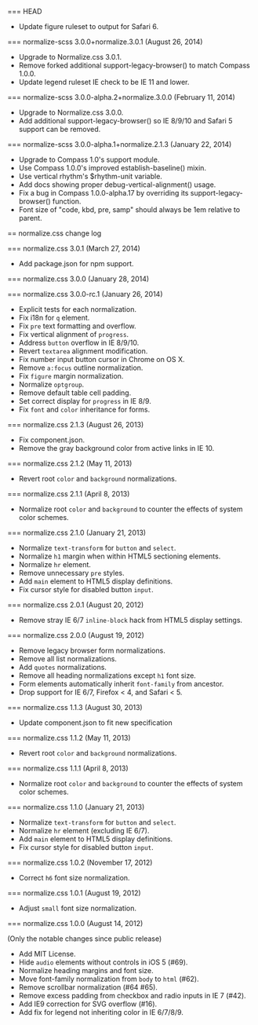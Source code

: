=== HEAD

* Update figure ruleset to output for Safari 6.

=== normalize-scss 3.0.0+normalize.3.0.1 (August 26, 2014)

* Upgrade to Normalize.css 3.0.1.
* Remove forked additional support-legacy-browser() to match Compass 1.0.0.
* Update legend ruleset IE check to be IE 11 and lower.

=== normalize-scss 3.0.0-alpha.2+normalize.3.0.0 (February 11, 2014)

* Upgrade to Normalize.css 3.0.0.
* Add additional support-legacy-browser() so IE 8/9/10 and Safari 5 support can be removed.

=== normalize-scss 3.0.0-alpha.1+normalize.2.1.3 (January 22, 2014)

* Upgrade to Compass 1.0's support module.
* Use Compass 1.0.0's improved establish-baseline() mixin.
* Use vertical rhythm's $rhythm-unit variable.
* Add docs showing proper debug-vertical-alignment() usage.
* Fix a bug in Compass 1.0.0-alpha.17 by overriding its support-legacy-browser() function.
* Font size of "code, kbd, pre, samp" should always be 1em relative to parent.


== normalize.css change log

=== normalize.css 3.0.1 (March 27, 2014)

* Add package.json for npm support.

=== normalize.css 3.0.0 (January 28, 2014)

=== normalize.css 3.0.0-rc.1 (January 26, 2014)

* Explicit tests for each normalization.
* Fix i18n for `q` element.
* Fix `pre` text formatting and overflow.
* Fix vertical alignment of `progress`.
* Address `button` overflow in IE 8/9/10.
* Revert `textarea` alignment modification.
* Fix number input button cursor in Chrome on OS X.
* Remove `a:focus` outline normalization.
* Fix `figure` margin normalization.
* Normalize `optgroup`.
* Remove default table cell padding.
* Set correct display for `progress` in IE 8/9.
* Fix `font` and `color` inheritance for forms.

=== normalize.css 2.1.3 (August 26, 2013)

* Fix component.json.
* Remove the gray background color from active links in IE 10.

=== normalize.css 2.1.2 (May 11, 2013)

* Revert root `color` and `background` normalizations.

=== normalize.css 2.1.1 (April 8, 2013)

* Normalize root `color` and `background` to counter the effects of system
  color schemes.

=== normalize.css 2.1.0 (January 21, 2013)

* Normalize `text-transform` for `button` and `select`.
* Normalize `h1` margin when within HTML5 sectioning elements.
* Normalize `hr` element.
* Remove unnecessary `pre` styles.
* Add `main` element to HTML5 display definitions.
* Fix cursor style for disabled button `input`.

=== normalize.css 2.0.1 (August 20, 2012)

* Remove stray IE 6/7 `inline-block` hack from HTML5 display settings.

=== normalize.css 2.0.0 (August 19, 2012)

* Remove legacy browser form normalizations.
* Remove all list normalizations.
* Add `quotes` normalizations.
* Remove all heading normalizations except `h1` font size.
* Form elements automatically inherit `font-family` from ancestor.
* Drop support for IE 6/7, Firefox < 4, and Safari < 5.

=== normalize.css 1.1.3 (August 30, 2013)

* Update component.json to fit new specification

=== normalize.css 1.1.2 (May 11, 2013)

* Revert root `color` and `background` normalizations.

=== normalize.css 1.1.1 (April 8, 2013)

* Normalize root `color` and `background` to counter the effects of system
  color schemes.

=== normalize.css 1.1.0 (January 21, 2013)

* Normalize `text-transform` for `button` and `select`.
* Normalize `hr` element (excluding IE 6/7).
* Add `main` element to HTML5 display definitions.
* Fix cursor style for disabled button `input`.

=== normalize.css 1.0.2 (November 17, 2012)

* Correct `h6` font size normalization.

=== normalize.css 1.0.1 (August 19, 2012)

* Adjust `small` font size normalization.

=== normalize.css 1.0.0 (August 14, 2012)

(Only the notable changes since public release)

* Add MIT License.
* Hide `audio` elements without controls in iOS 5 (#69).
* Normalize heading margins and font size.
* Move font-family normalization from `body` to `html` (#62).
* Remove scrollbar normalization (#64 #65).
* Remove excess padding from checkbox and radio inputs in IE 7 (#42).
* Add IE9 correction for SVG overflow (#16).
* Add fix for legend not inheriting color in IE 6/7/8/9.
